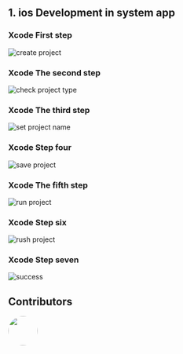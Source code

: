 ## 1. ios Development in system app

### Xcode First step

![create project](../../../../assets/expansion/image/Xcode/2-createProject.png)

### Xcode The second step

![check project type](../../../../assets/expansion/image/Xcode/3-checkProjectType.png)

### Xcode The third step

![set project name](../../../../assets/expansion/image/Xcode/4-setProjectName.png)

### Xcode Step four

![save project](../../../../assets/expansion/image/Xcode/5-saveProject.png)

### Xcode The fifth step

![run project](../../../../assets/expansion/image/Xcode/6-runProject.png)

### Xcode Step six

![rush project](../../../../assets/expansion/image/Xcode/7-rushProject.png)

### Xcode Step seven

![success](../../../../assets/expansion/image/Xcode/8-success.png)


## Contributors 

<div style='display: flex;'>
  <a href="https://github.com/isMrFan" title="Mr. Fan"  target="_blank" style='margin-right:10px;'>
    <img style='width:60px;height:60px;border-radius: 50%;' src="https://avatars.githubusercontent.com/u/88755587?v=4" />
  </a>
</div>

